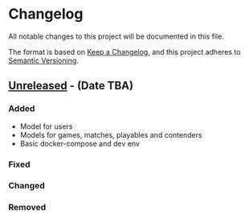 # Changelog

All notable changes to this project will be documented in this file.

The format is based on [Keep a Changelog](https://keepachangelog.com/en/1.0.0/),
and this project adheres to [Semantic Versioning](https://semver.org/spec/v2.0.0.html).

## [Unreleased] - (Date TBA)

### Added

- Model for users
- Models for games, matches, playables and contenders
- Basic docker-compose and dev env

### Fixed

### Changed

### Removed


[unreleased]: https://github.com/jotapalas/matchmaker/compare/main...HEAD